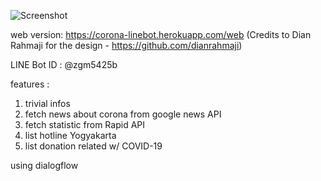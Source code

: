 ![Screenshot](blob:https://web.whatsapp.com/c9ece1bd-cdbf-4849-a611-a5d950ff0c34)


web version: https://corona-linebot.herokuapp.com/web (Credits to Dian Rahmaji for the design - https://github.com/dianrahmaji)

LINE Bot ID : @zgm5425b

features :
1. trivial infos
2. fetch news about corona from google news API
3. fetch statistic from Rapid API
4. list hotline Yogyakarta
5. list donation related w/ COVID-19

using dialogflow
